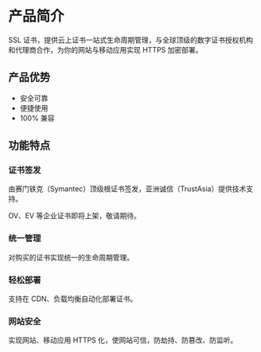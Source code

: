 # 产品简介

SSL 证书，提供云上证书一站式生命周期管理，与全球顶级的数字证书授权机构和代理商合作，为你的网站与移动应用实现 HTTPS 加密部署。

## 产品优势

* 安全可靠
* 便捷使用
* 100% 兼容

## 功能特点

### 证书签发
由赛门铁克（Symantec）顶级根证书签发，亚洲诚信（TrustAsia）提供技术支持。

OV、EV 等企业证书即将上架，敬请期待。

### 统一管理
对购买的证书实现统一的生命周期管理。

### 轻松部署
支持在 CDN、负载均衡自动化部署证书。

### 网站安全
实现网站、移动应用 HTTPS 化，使网站可信，防劫持、防篡改、防监听。
